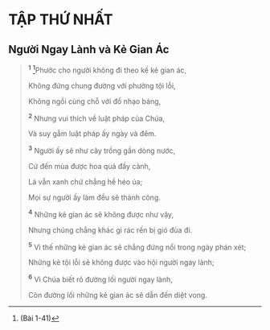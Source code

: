 # TẬP THỨ NHẤT

## Người Ngay Lành và Kẻ Gian Ác

> <sup><b>1</b></sup> [^1@-c1b3b793-2279-4784-a72e-1ca782857b9e]Phước cho người không đi theo kế kẻ gian ác,
>
> Không đứng chung đường với phường tội lỗi,
>
> Không ngồi cùng chỗ với đồ nhạo báng,
>
> <sup><b>2</b></sup> Nhưng vui thích về luật pháp của Chúa,
>
> Và suy gẫm luật pháp ấy ngày và đêm.
>
> <sup><b>3</b></sup> Người ấy sẽ như cây trồng gần dòng nước,
>
> Cứ đến mùa được hoa quả đầy cành,
>
> Lá vẫn xanh chứ chẳng hề héo úa;
>
> Mọi sự người ấy làm đều sẽ thành công.
>
> <sup><b>4</b></sup> Những kẻ gian ác sẽ không được như vậy,
>
> Nhưng chúng chẳng khác gì rác rến bị gió đùa đi.
>
> <sup><b>5</b></sup> Vì thế những kẻ gian ác sẽ chẳng đứng nổi trong ngày phán xét;
>
> Những kẻ tội lỗi sẽ không được vào hội người ngay lành;
>
> <sup><b>6</b></sup> Vì Chúa biết rõ đường lối người ngay lành,
>
> Còn đường lối những kẻ gian ác sẽ dẫn đến diệt vong.

[^1@-c1b3b793-2279-4784-a72e-1ca782857b9e]: (Bài 1-41)
